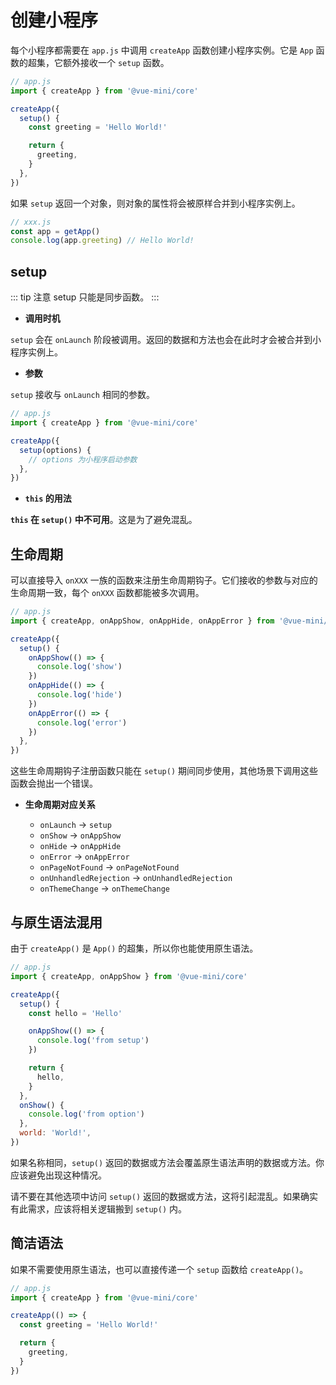 # 创建小程序

每个小程序都需要在 `app.js` 中调用 `createApp` 函数创建小程序实例。它是 `App` 函数的超集，它额外接收一个 `setup` 函数。

```js
// app.js
import { createApp } from '@vue-mini/core'

createApp({
  setup() {
    const greeting = 'Hello World!'

    return {
      greeting,
    }
  },
})
```

如果 `setup` 返回一个对象，则对象的属性将会被原样合并到小程序实例上。

```js
// xxx.js
const app = getApp()
console.log(app.greeting) // Hello World!
```

## setup

::: tip 注意
setup 只能是同步函数。
:::

- **调用时机**

`setup` 会在 `onLaunch` 阶段被调用。返回的数据和方法也会在此时才会被合并到小程序实例上。

- **参数**

`setup` 接收与 `onLaunch` 相同的参数。

```js
// app.js
import { createApp } from '@vue-mini/core'

createApp({
  setup(options) {
    // options 为小程序启动参数
  },
})
```

- **`this` 的用法**

**`this` 在 `setup()` 中不可用**。这是为了避免混乱。

## 生命周期

可以直接导入 `onXXX` 一族的函数来注册生命周期钩子。它们接收的参数与对应的生命周期一致，每个 `onXXX` 函数都能被多次调用。

```js
// app.js
import { createApp, onAppShow, onAppHide, onAppError } from '@vue-mini/core'

createApp({
  setup() {
    onAppShow(() => {
      console.log('show')
    })
    onAppHide(() => {
      console.log('hide')
    })
    onAppError(() => {
      console.log('error')
    })
  },
})
```

这些生命周期钩子注册函数只能在 `setup()` 期间同步使用，其他场景下调用这些函数会抛出一个错误。

- **生命周期对应关系**

  - `onLaunch` -> `setup`
  - `onShow` -> `onAppShow`
  - `onHide` -> `onAppHide`
  - `onError` -> `onAppError`
  - `onPageNotFound` -> `onPageNotFound`
  - `onUnhandledRejection` -> `onUnhandledRejection`
  - `onThemeChange` -> `onThemeChange`

## 与原生语法混用

由于 `createApp()` 是 `App()` 的超集，所以你也能使用原生语法。

```js
// app.js
import { createApp, onAppShow } from '@vue-mini/core'

createApp({
  setup() {
    const hello = 'Hello'

    onAppShow(() => {
      console.log('from setup')
    })

    return {
      hello,
    }
  },
  onShow() {
    console.log('from option')
  },
  world: 'World!',
})
```

如果名称相同，`setup()` 返回的数据或方法会覆盖原生语法声明的数据或方法。你应该避免出现这种情况。

请不要在其他选项中访问 `setup()` 返回的数据或方法，这将引起混乱。如果确实有此需求，应该将相关逻辑搬到 `setup()` 内。

## 简洁语法

如果不需要使用原生语法，也可以直接传递一个 `setup` 函数给 `createApp()`。

```js
// app.js
import { createApp } from '@vue-mini/core'

createApp(() => {
  const greeting = 'Hello World!'

  return {
    greeting,
  }
})
```
